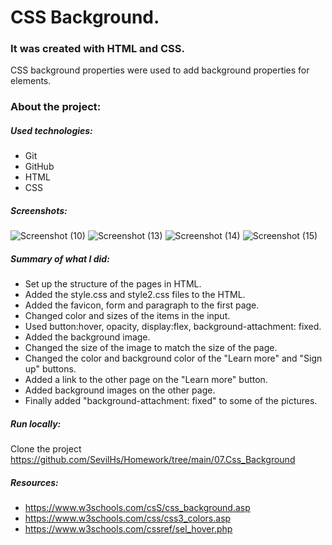 # CSS Background.
### It was created with HTML and CSS.
CSS background properties were used to add background properties for elements.
### About the project:
##### Used technologies:
- Git
- GitHub
- HTML
- CSS
##### Screenshots:
![Screenshot (10)](https://user-images.githubusercontent.com/126726212/224573291-932bcb85-14a2-4db7-9769-bc046ef08dc4.png)
![Screenshot (13)](https://user-images.githubusercontent.com/126726212/224573300-0cbd6b60-d855-4d42-8ee0-36b6b43334db.png)
![Screenshot (14)](https://user-images.githubusercontent.com/126726212/224573311-2523977c-0fa0-48a9-b514-a14e96363a42.png)
![Screenshot (15)](https://user-images.githubusercontent.com/126726212/224573315-720c7c39-5166-4f7a-9585-6dbef0ae3322.png)
##### Summary of what I did:
* Set up the structure of the pages in HTML.
* Added the style.css and style2.css files to the HTML.
* Added the favicon, form and paragraph to the first page.
* Changed color and sizes of the items in the input.
* Used button:hover, opacity, display:flex, background-attachment: fixed.
* Added the background image.
* Changed the size of the image to match the size of the page.
* Changed the color and background color of the "Learn more" and "Sign up" buttons.
* Added a link to the other page on the "Learn more" button.
* Added background images on the other page.
* Finally added "background-attachment: fixed" to some of the pictures.
##### Run locally:
Clone the project
https://github.com/SevilHs/Homework/tree/main/07.Css_Background
##### Resources:
- https://www.w3schools.com/csS/css_background.asp
- https://www.w3schools.com/css/css3_colors.asp
- https://www.w3schools.com/cssref/sel_hover.php
